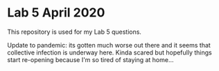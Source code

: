 # Lab 5 April 2020

This repository is used for my Lab 5 questions.

Update to pandemic: its gotten much worse out there and it seems that collective infection is underway here. 
Kinda scared but hopefully things start re-opening because I'm so tired of staying at home...
